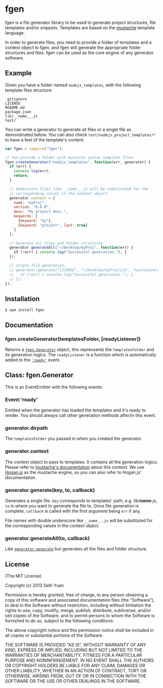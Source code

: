 # fgen

fgen is a file generator library to be used to generate project structures, file templates and/or snippets. Templates are based on the [mustache](http://mustache.github.com) template language.

In order to generate files, you need to provide a folder of templates and a context object to fgen, and fgen will generate the appropriate folder structures and files. fgen can be used as the core engine of any generator software.

## Example

Given you have a folder named `nodejs_templates`, with the following template files structure:

    .gitignore
    LICENSE
    README.md
    package.json
    lib/__name__.js
    test/

You can write a generator to generate all files or a single file as demonstrated below. You can also check `test/nodejs_project_templates/*` to have a feel of the template's content.

```js
var fgen = require("fgen");

// You provide a folder with mustache syntax template files.
fgen.createGenerator("nodejs_templates", function(err, generator) {
  if (err) {
    console.log(err);
    return;
  }

  // Underscore files like __name__.js will be substituted for the
  // corresponding values in the context object.
  generator.context = {
    name: "myProj",
    version: "0.0.0",
    desc: "My project desc.",
    keywords: [
      {keyword: "my"},
      {keyword: "project", last: true}
    ]
  };

  // Generate all files and folder structures.
  generator.generateAll("~/Desktop/myProj", function(err) {
    if (!err) { console.log("Successful generation."); }
  });

  // Single file generation.
  // generator.generate("LICENSE", "~/Desktop/myProj/LIC", function(err) {
  //   if (!err) { console.log("Successful generation."); }
  // });
});
```

## Installation

    $ npm install fgen

## Documentation

### fgen.createGenerator(templatesFolder, [readyListener])

Returns a [`fgen.Generator`](#class-fgengenerator) object, this reprensents the `templatesFolder` and its generation logics. The `readyListener` is a function which is automatically added to the [`'ready'`](#eventready) event.

## Class: fgen.Generator

This is an EventEmitter with the following events:

### Event:'ready'

Emitted when the generator has loaded the templates and it's ready to render. You should always call other generation methods after/in this event.

### generator.dirpath

The `templatesFolder` you passed in when you created the generator.

### generator.context

The context object to pass to templates. It contains all the generation logics. Please refer to [mustache's documentation](http://mustache.github.com/mustache.5.html) about this context. We use [Hogan.js](http://twitter.github.com/hogan.js) as the mustache engine, so you can also refer to Hogan.js' documentation.

### generator.generate(key, to, callback)

Generates a single file. `key` corresponds to templates' path, e.g. *lib/__name__.js*, `to` is where you want to generate the file to. Once file generation is complete, `callback` is called with the first argument being `err` if any.

File names with double underscore like `__name__.js` will be substituted for the corresponding values in the context object.

### generator.generateAll(to, callback)

Like [`generator.generate`](#generatorgeneratekey-to-callback) but generates all the files and folder structure.

## License

(The MIT License)

Copyright (c) 2013 Seth Yuan

Permission is hereby granted, free of charge, to any person obtaining a copy
of this software and associated documentation files (the "Software"), to deal
in the Software without restriction, including without limitation the rights
to use, copy, modify, merge, publish, distribute, sublicense, and/or sell
copies of the Software, and to permit persons to whom the Software is
furnished to do so, subject to the following conditions:

The above copyright notice and this permission notice shall be included in
all copies or substantial portions of the Software.

THE SOFTWARE IS PROVIDED "AS IS", WITHOUT WARRANTY OF ANY KIND, EXPRESS OR
IMPLIED, INCLUDING BUT NOT LIMITED TO THE WARRANTIES OF MERCHANTABILITY,
FITNESS FOR A PARTICULAR PURPOSE AND NONINFRINGEMENT. IN NO EVENT SHALL THE
AUTHORS OR COPYRIGHT HOLDERS BE LIABLE FOR ANY CLAIM, DAMAGES OR OTHER
LIABILITY, WHETHER IN AN ACTION OF CONTRACT, TORT OR OTHERWISE, ARISING FROM,
OUT OF OR IN CONNECTION WITH THE SOFTWARE OR THE USE OR OTHER DEALINGS IN
THE SOFTWARE.
